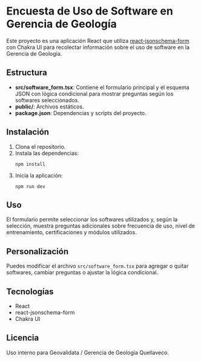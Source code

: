 # Encuesta de Uso de Software en Gerencia de Geología

Este proyecto es una aplicación React que utiliza [react-jsonschema-form](https://github.com/rjsf-team/react-jsonschema-form) con Chakra UI para recolectar información sobre el uso de software en la Gerencia de Geología.

## Estructura

- **src/software_form.tsx**: Contiene el formulario principal y el esquema JSON con lógica condicional para mostrar preguntas según los softwares seleccionados.
- **public/**: Archivos estáticos.
- **package.json**: Dependencias y scripts del proyecto.

## Instalación

1. Clona el repositorio.
2. Instala las dependencias:
   ```
   npm install
   ```
3. Inicia la aplicación:
   ```
   npm run dev
   ```

## Uso

El formulario permite seleccionar los softwares utilizados y, según la selección, muestra preguntas adicionales sobre frecuencia de uso, nivel de entrenamiento, certificaciones y módulos utilizados.

## Personalización

Puedes modificar el archivo `src/software_form.tsx` para agregar o quitar softwares, cambiar preguntas o ajustar la lógica condicional.

## Tecnologías

- React
- react-jsonschema-form
- Chakra UI

## Licencia

Uso interno para Geovalidata / Gerencia de Geología Quellaveco.
